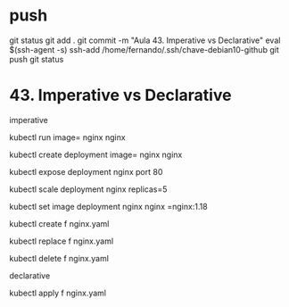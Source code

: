 

# ##############################################################################################################################################################
# ##############################################################################################################################################################
# ##############################################################################################################################################################
# ##############################################################################################################################################################
# push

git status
git add .
git commit -m "Aula 43. Imperative vs Declarative"
eval $(ssh-agent -s)
ssh-add /home/fernando/.ssh/chave-debian10-github
git push
git status




# ##############################################################################################################################################################
# ##############################################################################################################################################################
# ##############################################################################################################################################################
# ##############################################################################################################################################################
# 43. Imperative vs Declarative



imperative

>
kubectl
run image= nginx nginx
>
kubectl
create deployment image= nginx nginx
>
kubectl
expose deployment nginx port 80
>
kubectl
scale deployment nginx replicas=5
>
kubectl
set image deployment nginx nginx =nginx:1.18
>
kubectl
create f nginx.yaml
>
kubectl
replace f nginx.yaml
>
kubectl
delete f nginx.yaml




declarative
>
kubectl
apply f nginx.yaml